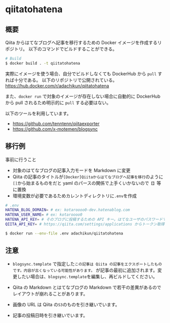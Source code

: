 # qiitatohatena

## 概要

Qiita からはてなブログへ記事を移行するための Docker イメージを作成するリポジトリ。
以下のコマンドでビルドすることができる。

```sh
# Build
$ docker build . -t qiitatohatena
```

実際にイメージを使う場合、自分でビルドしなくても DockerHub から `pull` すれば十分である。
以下のリポジトリで公開されている。
https://hub.docker.com/r/adachikun/qiitatohatena

また、`docker run` で対象のイメージが存在しない場合に自動的に DockerHub から pull されるため明示的に `pull` する必要はない。

以下のツールを利用しています。

- https://github.com/tenntenn/qiitaexporter
- https://github.com/x-motemen/blogsync

## 移行例

事前に行うこと

- 対象のはてなブログの記事入力モードを Markdown に変更
- Qiita の記事のタイトルが`[Docker]Qiitaからはてなブログへ記事を移行`のように`[]`から始まるものをだと yaml のパースの関係で上手くいかないので`【】`等に置換
- 環境変数が必要であるためカレントディレクトリに`.env`を作成

```sh
# .env
HATENA_BLOG_DOMAIN= # ex: kotaroooo0-dev.hatenablog.com
HATENA_USER_NAME= # ex: kotaroooo0
HATENA_API_KEY= # そのブログに投稿するための API キー。はてなユーザのパスワードではありません。ブログの詳細設定画面 の「APIキー」で確認できます。
QIITA_API_KEY= # https://qiita.com/settings/applications からトークン取得
```

```sh
$ docker run --env-file .env adachikun/qiitatohatena
```

## 注意

- `blogsync.template` で指定した`この記事は Qiita の記事をエクスポートしたものです。内容が古くなっている可能性があります。` が記事の最初に追加されます。変更したい場合は、`blogsync.template`を編集し、再ビルドしてください。

- Qiita の Markdown とはてなブログの Markdown で若干の差異があるのでレイアウトが崩れることがあります。

- 画像の URL は Qiita の`S3`のものを引き継いでいます。

- 記事の投稿日時を引き継いでいます。

